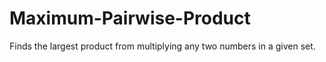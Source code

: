 # Maximum-Pairwise-Product
Finds the largest product from multiplying any two numbers in a given set.
